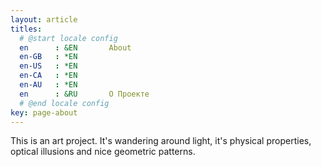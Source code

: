 ```yaml
---
layout: article
titles:
  # @start locale config
  en      : &EN       About
  en-GB   : *EN
  en-US   : *EN
  en-CA   : *EN
  en-AU   : *EN
  en      : &RU       О Проекте
  # @end locale config
key: page-about
---
```


This is an art project. It's wandering around light, it's physical properties, optical illusions and nice geometric patterns.